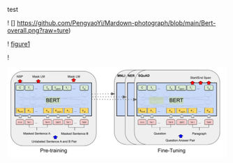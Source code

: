 test

! [] https://github.com/PengyaoYi/Mardown-photograph/blob/main/Bert-overall.png?raw=ture)

! [figure1](https://github.com/PengyaoYi/Mardown-photograph/blob/main/transformer.png?raw=true) 

! [ ](https://github.com/PengyaoYi/Mardown-photograph/blob/main/transformer.png?raw=true)

![](https://github.com/PengyaoYi/Mardown-photograph/blob/main/Bert-overall.png?row=true)

